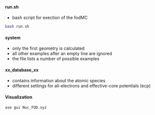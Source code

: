 #### run.sh 

- bash script for exection of the fodMC

```bash 
bash run.sh 
``` 

#### system 

- only the first geometry is calculated
- all other examples after an empty line are ignored
- the file lists a number of possible examples


#### xx_database_xx 

- contains information about the atomic species 
- different settings for all-electrons and effective-core potentials (ecp)

#### Visualization 
```bash 
ase gui Nuc_FOD.xyz 
``` 
